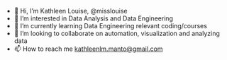 - 👋 Hi, I’m Kathleen Louise, @misslouise
- 👀 I’m interested in Data Analysis and Data Engineering
- 🌱 I’m currently learning Data Engineering relevant coding/courses
- 💞️ I’m looking to collaborate on automation, visualization and analyzing data
- 📫 How to reach me kathleenlm.manto@gmail.com

<!---
misslouise/misslouise is a ✨ special ✨ repository because its `README.md` (this file) appears on your GitHub profile.
You can click the Preview link to take a look at your changes.
--->
